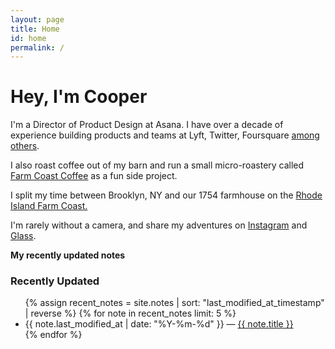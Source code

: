 ```yaml
---
layout: page
title: Home
id: home
permalink: /
---
```


# Hey, I'm Cooper


I'm a Director of Product Design at Asana. I have over a decade of experience building products and teams at Lyft, Twitter, Foursquare [among others](https://read.cv/coops). 

I also roast coffee out of my barn and run a small micro-roastery called [Farm Coast Coffee](https://farmcoastcoffee.com/) as a fun side project.

I split my time between Brooklyn, NY and our 1754 farmhouse on the [Rhode Island Farm Coast.](https://www.nytimes.com/2023/10/09/travel/east-bay-rhode-island.html)

I'm rarely without a camera, and share my adventures on [Instagram](https://www.instagram.com/coopersmith) and [Glass](https://glass.photo/coop).

<strong>My recently updated notes</strong>

<h3>Recently Updated</h3>
<ul>
  {% assign recent_notes = site.notes | sort: "last_modified_at_timestamp" | reverse %}
  {% for note in recent_notes limit: 5 %}
    <li>
      {{ note.last_modified_at | date: "%Y-%m-%d" }} — <a class="internal-link" href="{{ site.baseurl }}{{ note.url }}">{{ note.title }}</a>
    </li>
  {% endfor %}
</ul>

<!-- <h3>Recently Created</h3>
<ul>
  {% assign new_notes = site.notes | sort: "created_at_timestamp" | reverse %}
  {% for note in new_notes limit: 5 %}
    <li>
      {{ note.created_at | date: "%Y-%m-%d" }} — <a class="internal-link" href="{{ site.baseurl }}{{ note.url }}">{{ note.title }}</a>
    </li>
  {% endfor %}
</ul>
-->
<style>
  .wrapper {
    max-width: 46em;
  }
</style>
